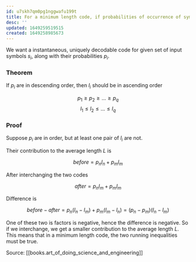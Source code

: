 ```yaml
---
id: u7skh7qm0pg1nggwafu199t
title: For a minimum length code, if probabilities of occurrence of symbols are in descending order, then the length of the symbols should be in ascending order.
desc: ''
updated: 1649259519515
created: 1649258985673
---
```


We want a instantaneous, uniquely decodable code for given set of input symbols $s_i$, along with their probabilities $p_i$.

### Theorem

If $p_i$ are in descending order, then $l_i$ should be in ascending order

$$
p_1 \geq p_2 \geq ... \geq p_q
$$
$$
l_1 \leq l_2 \leq ... \leq l_q
$$

### Proof

Suppose $p_i$ are in order, but at least one pair of $l_i$ are not.

Their contribution to the average length $L$ is

$$
before = p_nl_n + p_ml_m
$$

After interchanging the two codes

$$
after = p_nl_m + p_ml_m
$$

Difference is

$$
before - after = p_n(l_n - l_m) + p_m(l_m - l_n) = (p_n - p_m)(l_n - l_m)
$$

One of these two is factors is negative, hence the difference is negative. So if we interchange, we get a smaller contribution to the average length $L$. This means that in a minimum length code, the two running inequalities must be true.

Source: [[books.art_of_doing_science_and_engineering]]
